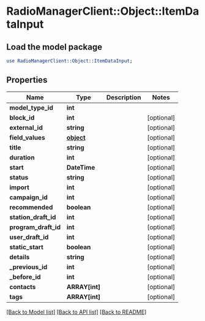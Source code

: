 # RadioManagerClient::Object::ItemDataInput

## Load the model package
```perl
use RadioManagerClient::Object::ItemDataInput;
```

## Properties
Name | Type | Description | Notes
------------ | ------------- | ------------- | -------------
**model_type_id** | **int** |  | 
**block_id** | **int** |  | [optional] 
**external_id** | **string** |  | [optional] 
**field_values** | [**object**](.md) |  | [optional] 
**title** | **string** |  | [optional] 
**duration** | **int** |  | [optional] 
**start** | **DateTime** |  | [optional] 
**status** | **string** |  | [optional] 
**import** | **int** |  | [optional] 
**campaign_id** | **int** |  | [optional] 
**recommended** | **boolean** |  | [optional] 
**station_draft_id** | **int** |  | [optional] 
**program_draft_id** | **int** |  | [optional] 
**user_draft_id** | **int** |  | [optional] 
**static_start** | **boolean** |  | [optional] 
**details** | **string** |  | [optional] 
**_previous_id** | **int** |  | [optional] 
**_before_id** | **int** |  | [optional] 
**contacts** | **ARRAY[int]** |  | [optional] 
**tags** | **ARRAY[int]** |  | [optional] 

[[Back to Model list]](../README.md#documentation-for-models) [[Back to API list]](../README.md#documentation-for-api-endpoints) [[Back to README]](../README.md)


